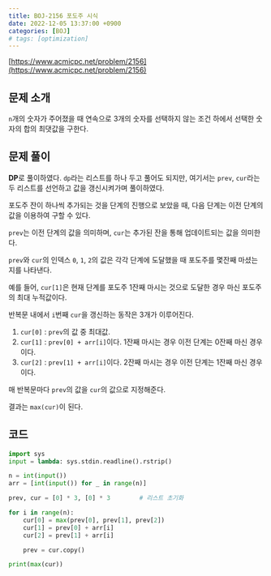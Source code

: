 ```yaml
---
title: BOJ-2156 포도주 시식
date: 2022-12-05 13:37:00 +0900
categories: [BOJ]
# tags: [optimization]
---
```


[https://www.acmicpc.net/problem/2156](https://www.acmicpc.net/problem/2156)

## 문제 소개

`n`개의 숫자가 주어졌을 때 연속으로 3개의 숫자를 선택하지 않는 조건 하에서 선택한 숫자의 합의 최댓값을 구한다.

## 문제 풀이

**DP**로 풀이하였다. `dp`라는 리스트를 하나 두고 풀어도 되지만, 여기서는 `prev`, `cur`라는 두 리스트를 선언하고 값을 갱신시켜가며 풀이하였다.

포도주 잔이 하나씩 추가되는 것을 단계의 진행으로 보았을 때, 다음 단계는 이전 단계의 값을 이용하여 구할 수 있다.

`prev`는 이전 단계의 값을 의미하며, `cur`는 추가된 잔을 통해 업데이트되는 값을 의미한다.

`prev`와 `cur`의 인덱스 `0`, `1`, `2`의 값은 각각 단계에 도달했을 때 포도주를 몇잔째 마셨는지를 나타낸다.

예를 들어, `cur[1]`은 현재 단계를 포도주 1잔째 마시는 것으로 도달한 경우 마신 포도주의 최대 누적값이다.

반복문 내에서 `i`번째 `cur`을 갱신하는 동작은 3개가 이루어진다.

1. `cur[0]` : `prev`의 값 중 최대값.
2. `cur[1]` : `prev[0] + arr[i]`이다. 1잔째 마시는 경우 이전 단계는 0잔째 마신 경우이다.
3. `cur[2]` : `prev[1] + arr[i]`이다. 2잔째 마시는 경우 이전 단계는 1잔째 마신 경우이다.

매 반복문마다 `prev`의 값을 `cur`의 값으로 지정해준다.

결과는 `max(cur)`이 된다.

## 코드

```python
import sys
input = lambda: sys.stdin.readline().rstrip()

n = int(input())
arr = [int(input()) for _ in range(n)]

prev, cur = [0] * 3, [0] * 3        # 리스트 초기화

for i in range(n):
    cur[0] = max(prev[0], prev[1], prev[2])
    cur[1] = prev[0] + arr[i]
    cur[2] = prev[1] + arr[i]

    prev = cur.copy()

print(max(cur))

```
